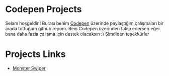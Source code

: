# Codepen Projects

Selam hoşgeldin! Burası benim [Codepen](https://codepen.io/abdullahturkmen) üzerinde paylaştığım çalışmaları bir arada tuttuğum github repom. Beni Codepen üzerinden takip edersen eğer bana daha fazla çalışma için destek olacaksın :) Şimdiden teşekkürler

# Projects Links

- [Monster Swiper](https://abdullahturkmen.github.io/codepen-projects/monster-swiper/)




